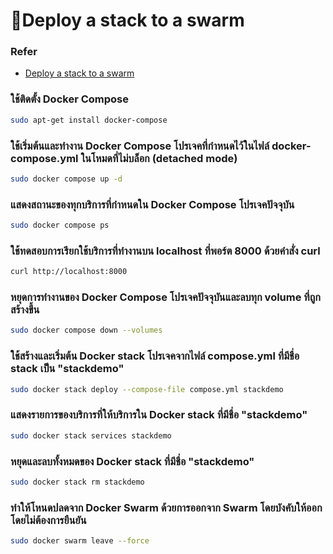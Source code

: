 # 🚩Deploy a stack to a swarm
  ### Refer 
  - [Deploy a stack to a swarm](https://docs.docker.com/engine/swarm/stack-deploy/)
  ### ใช้ติดตั้ง Docker Compose
  ```sh
  sudo apt-get install docker-compose
  ```
  ### ใช้เริ่มต้นและทำงาน Docker Compose โปรเจคที่กำหนดไว้ในไฟล์ docker-compose.yml ในโหมดที่ไม่บล็อก (detached mode)
  ```sh
  sudo docker compose up -d
  ```
  ### แสดงสถานะของทุกบริการที่กำหนดใน Docker Compose โปรเจคปัจจุบัน
  ```sh
  sudo docker compose ps
  ```
  ### ใช้ทดสอบการเรียกใช้บริการที่ทำงานบน localhost ที่พอร์ต 8000 ด้วยคำสั่ง curl
  ```sh
  curl http://localhost:8000
  ```
  ### หยุดการทำงานของ Docker Compose โปรเจคปัจจุบันและลบทุก volume ที่ถูกสร้างขึ้น
  ```sh
  sudo docker compose down --volumes
  ```
  ### ใช้สร้างและเริ่มต้น Docker stack โปรเจคจากไฟล์ compose.yml ที่มีชื่อ stack เป็น "stackdemo"
  ```sh
  sudo docker stack deploy --compose-file compose.yml stackdemo
  ```
  ### แสดงรายการของบริการที่ให้บริการใน Docker stack ที่มีชื่อ "stackdemo"
  ```sh
  sudo docker stack services stackdemo
  ```
  ### หยุดและลบทั้งหมดของ Docker stack ที่มีชื่อ "stackdemo"
  ```sh
  sudo docker stack rm stackdemo
  ```
  ### ทำให้โหนดปลดจาก Docker Swarm ด้วยการออกจาก Swarm โดยบังคับให้ออกโดยไม่ต้องการยืนยัน
  ```sh
  sudo docker swarm leave --force
  ```

